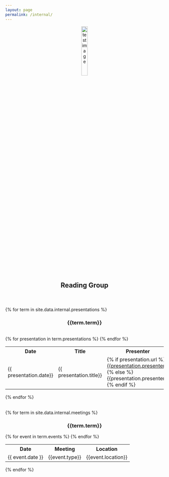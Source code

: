 ```yaml
---
layout: page
permalink: /internal/
---
```


<center><a href="https://yale-lily.github.io/"><img src="/lily-logo.png" alt="test image" width="20%" height="20%"></a></center>

  <header class="post-header">
    <h2 class="post-title">Reading Group</h2>
  </header> 
{% for term in site.data.internal.presentations %}
<div class ="row">

<div style="text-align:center">
<h3>
{{term.term}}
</h3>
<br>
</div>
</div>

<table class="table table-striped table-hover">
<tr>
    <th> Date </th> <th> Title </th> <th> Presenter</th> 
</tr>
{% for presentation in term.presentations %}
    <tr>
        <td> {{ presentation.date}} </td>
        <td> 
            {{ presentation.title}} 
        </td>
        <td> 
          {% if presentation.url %}
          <a href="{{ presentation.url }}"> {{presentation.presenter}}</a> 
          {% else %}
          {{presentation.presenter}}
          {% endif %}
        </td>
    </tr>
{% endfor %}
</table>
{% endfor %}

<style>
#pubTable_filter{
    display:none;
}
</style>

<table id="pubTable" class="table table-hover"></table>



{% for term in site.data.internal.meetings %}
<div class ="row">

<div style="text-align:center">
<h3>
{{term.term}}
</h3>
</div>
</div>

<table class="table table-striped table-hover">
<tr>
    <th> Date</th> <th> Meeting</th> <th> Location </th>
</tr>
{% for event in term.events %}
    <tr>
        <td> {{ event.date }}  </td>
        <td> 
           {{event.type}}
        </td>
        <td> {{event.location}} </td>
    </tr>
{% endfor %}
</table>
{% endfor %}

<style>
#pubTable_filter{
    display:none;
}
</style>

<table id="pubTable" class="table table-hover"></table>



